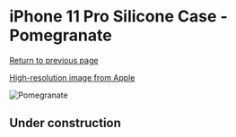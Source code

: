 # iPhone 11 Pro Silicone Case - Pomegranate

[Return to previous page](/iphone_11)

[High-resolution image from Apple](https://store.storeimages.cdn-apple.com/8756/as-images.apple.com/is/MXM62?wid=4500&hei=4500&fmt=png)

<div style="width: 500px"><img src="/everyphone/MXM62.png" alt="Pomegranate"></div>

## Under construction
